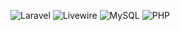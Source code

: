 ![Laravel](https://img.shields.io/badge/Laravel-%23E14A84.svg?&style=for-the-badge&logo=laravel&logoColor=white)
![Livewire](https://img.shields.io/badge/Livewire-%233E9AEB.svg?&style=for-the-badge&logo=livewire&logoColor=white)
![MySQL](https://img.shields.io/badge/MySQL-%234479A1.svg?&style=for-the-badge&logo=mysql&logoColor=white)
![PHP](https://img.shields.io/badge/PHP-%777BB4.svg?&style=for-the-badge&logo=php&logoColor=white)
